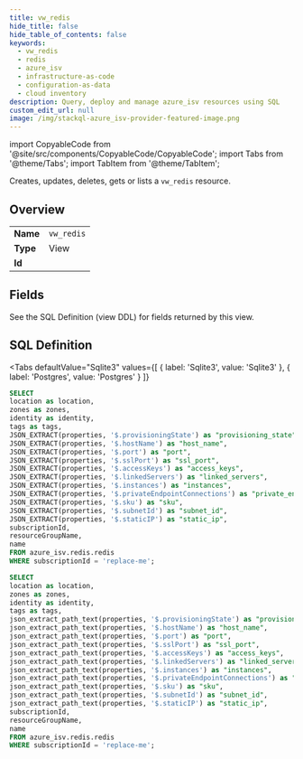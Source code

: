 ```yaml
--- 
title: vw_redis
hide_title: false
hide_table_of_contents: false
keywords:
  - vw_redis
  - redis
  - azure_isv
  - infrastructure-as-code
  - configuration-as-data
  - cloud inventory
description: Query, deploy and manage azure_isv resources using SQL
custom_edit_url: null
image: /img/stackql-azure_isv-provider-featured-image.png
---
```


import CopyableCode from '@site/src/components/CopyableCode/CopyableCode';
import Tabs from '@theme/Tabs';
import TabItem from '@theme/TabItem';

Creates, updates, deletes, gets or lists a <code>vw_redis</code> resource.

## Overview
<table><tbody>
<tr><td><b>Name</b></td><td><code>vw_redis</code></td></tr>
<tr><td><b>Type</b></td><td>View</td></tr>
<tr><td><b>Id</b></td><td><CopyableCode code="azure_isv.redis.vw_redis" /></td></tr>
</tbody></table>

## Fields

See the SQL Definition (view DDL) for fields returned by this view.

## SQL Definition

<Tabs
defaultValue="Sqlite3"
values={[
{ label: 'Sqlite3', value: 'Sqlite3' },
{ label: 'Postgres', value: 'Postgres' }
]}
>
<TabItem value="Sqlite3">

```sql
SELECT
location as location,
zones as zones,
identity as identity,
tags as tags,
JSON_EXTRACT(properties, '$.provisioningState') as "provisioning_state",
JSON_EXTRACT(properties, '$.hostName') as "host_name",
JSON_EXTRACT(properties, '$.port') as "port",
JSON_EXTRACT(properties, '$.sslPort') as "ssl_port",
JSON_EXTRACT(properties, '$.accessKeys') as "access_keys",
JSON_EXTRACT(properties, '$.linkedServers') as "linked_servers",
JSON_EXTRACT(properties, '$.instances') as "instances",
JSON_EXTRACT(properties, '$.privateEndpointConnections') as "private_endpoint_connections",
JSON_EXTRACT(properties, '$.sku') as "sku",
JSON_EXTRACT(properties, '$.subnetId') as "subnet_id",
JSON_EXTRACT(properties, '$.staticIP') as "static_ip",
subscriptionId,
resourceGroupName,
name
FROM azure_isv.redis.redis
WHERE subscriptionId = 'replace-me';
```

</TabItem>
<TabItem value="Postgres">

```sql
SELECT
location as location,
zones as zones,
identity as identity,
tags as tags,
json_extract_path_text(properties, '$.provisioningState') as "provisioning_state",
json_extract_path_text(properties, '$.hostName') as "host_name",
json_extract_path_text(properties, '$.port') as "port",
json_extract_path_text(properties, '$.sslPort') as "ssl_port",
json_extract_path_text(properties, '$.accessKeys') as "access_keys",
json_extract_path_text(properties, '$.linkedServers') as "linked_servers",
json_extract_path_text(properties, '$.instances') as "instances",
json_extract_path_text(properties, '$.privateEndpointConnections') as "private_endpoint_connections",
json_extract_path_text(properties, '$.sku') as "sku",
json_extract_path_text(properties, '$.subnetId') as "subnet_id",
json_extract_path_text(properties, '$.staticIP') as "static_ip",
subscriptionId,
resourceGroupName,
name
FROM azure_isv.redis.redis
WHERE subscriptionId = 'replace-me';
```

</TabItem>
</Tabs>
